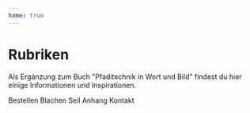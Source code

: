 ```yaml
---
home: true
---
```


# Rubriken
Als Ergänzung zum Buch "Pfaditechnik in Wort und Bild" findest du hier einige Informationen und Inspirationen.

<Chapter link="/bestellen" image="/bestellen.svg">Bestellen</Chapter>
<Chapter link="/blachen" image="/blachen.svg">Blachen</Chapter>
<Chapter link="/seil" image="/seil.svg">Seil</Chapter>
<Chapter link="/anhang" image="/anhang.svg">Anhang</Chapter>
<Chapter link="/kontakt" image="/kontakt.svg">Kontakt</Chapter>
